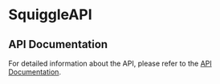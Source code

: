 # SquiggleAPI

## API Documentation

For detailed information about the API, please refer to the [API Documentation](https://web.postman.co/workspace/291207d5-1073-4eda-b783-3fd9231b4116/documentation/36297486-54792844-60ed-41cf-bc3d-b750d7b1e447).

